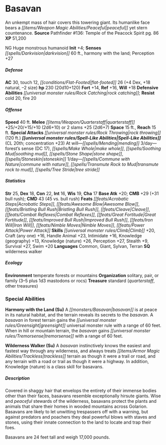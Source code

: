 ﻿---
cssclass: [monsters]
title1: Basavan
desc_short: An unkempt mass of hair covers this towering giant. Its humanlike face
  bears a peaceful yet stern countenance.
title2: Basavan
CR: 15
sources:
- name: 'Pathfinder #136: Temple of the Peacock Spirit'
  page: 86
  link: https://paizo.com/products/btpya0b5
XP: 51200
alignment: NG
size: Huge
type: monstrous humanoid
initiative:
  bonus: 4
senses:
  darkvision: 60
  harmony with the land: true
AC:
  AC: 30
  touch: 12
  flat_footed: 26
  components:
    dex: 4
    natural: 18
    size: -2
HP:
  HP: 230
  long: 20d10+120
saves:
  fort: 14
  ref: 16
  will: 18
defensive_abilities:
- rock catching
resistances:
  cold: 20
  fire: 20
speeds:
  base: 40
attacks:
  melee:
  - - text: quarterstaff +25/+20/+15/+10 (2d6+10)
      entries:
      - - damage: 2d6+10
      attack: quarterstaff
      bonus:
      - 25
      - 20
      - 15
      - 10
  - - text: 2 slams +25 (2d6+7)
      entries:
      - - damage: 2d6+7
      count: 2
      attack: slams
      bonus:
      - 25
  special:
  - rock throwing (120 ft.)
space: 15
reach: 15
spell_like_abilities:
  entries:
  - name: mending
    source: default
    freq: At will
  - name: forest's sense
    source: default
    freq: 3/day
    DC: 17
  - name: make whole
    source: default
    freq: 3/day
  - name: soothing mud
    source: default
    freq: 3/day
  - name: stone shape
    source: default
    freq: 3/day
  - name: stoneskin
    source: default
    freq: 3/day
  - name: commune with nature
    source: default
    freq: 1/day
  - name: transmute rock to mud
    source: default
    freq: 1/day
  - name: tree stride
    source: default
    freq: 1/day
  sources:
  - name: default
    CL: 20
    concentration: 23
ability_scores:
  STR: 25
  DEX: 18
  CON: 22
  INT: 16
  WIS: 19
  CHA: 17
BAB: 20
CMB: 29
CMB_other: +31 bull rush
CMD: 43
CMD_other: 45 vs. bull rush
feats:
- name: Acrobatic Steps
- name: Awesome Blow
- name: Bristling Bull Rush
- name: Cleave
- name: Combat Reflexes
- name: Great Fortitude
- name: Improved Bull Rush
- name: Iron Will
- name: Nimble Moves
- name: Power Attack
skills:
  Climb: 20
  Craft (any one): 16
  Handle Animal: 23
  Intimidate: 16
  Knowledge (geography): 13
  Knowledge (nature): 26
  Perception: 27
  Stealth: 9
  Survival: 27
  Swim: 20
languages:
- Common
- Giant
- Sylvan
- Terran
special_qualities:
- wilderness walker
ecology:
  environment: temperate forests or mountains
  organization: solitary, pair, or family (3-5 plus 1d3 mastodons or rocs)
  treasure_type: standard
  treasure:
  - quarterstaff
  - other treasures
special_abilities:
  Harmony with the Land (Su): A basavan is at peace in its natural habitat, and the
    terrain reveals its secrets to the basavan. A basavan in forest terrain gains
    the greensight universal monster rule with a range of 60 feet. When in hill or
    mountain terrain, the basavan gains tremorsense with a range of 60 feet.
  Wilderness Walker (Su): A basavan instinctively knows the easiest and fastest way
    through any wilderness, and always treats trackless terrain as though it were
    a trail or road, and any terrain with a road or trail as though it were a highway.
    In addition, Knowledge (nature) is a class skill for basavans.
desc_long: |-
  Covered in shaggy hair that envelops the entirety of their immense bodies other than their faces, basavans resemble exceptionally hirsute giants. Wise and peaceful stewards of the wilderness, basavans protect the plants and animals that share their homes in wooded mountains across Golarion. Basavans are likely to let unwitting trespassers off with a warning, but against predators and poachers they deal powerful blows with staves and stones, using their innate connection to the land to locate and trap their foes.

   Basavans are 24 feet tall and weigh 17,000 pounds.

---

# Basavan
An unkempt mass of hair covers this towering giant. Its humanlike face bears a _[[items/Weapon Magic Abilities/Peaceful|peaceful]]_ yet stern countenance.
**Source** Pathfinder #136: Temple of the Peacock Spirit pg. 86
**XP** 51,200

NG Huge monstrous humanoid
**Init** +4; **Senses** _[[spells/Darkvision|darkvision]]_ 60 ft., harmony with the land; Perception +27

##### Defense

**AC** 30, touch 12, _[[conditions/Flat-Footed|flat-footed]]_ 26 (+4 Dex, +18 natural, –2 size)
**hp** 230 (20d10+120)
**Fort** +14, **Ref** +16, **Will** +18
**Defensive Abilities** _[[universal monster rules/Rock Catching|rock catching]]_; **Resist** cold 20, fire 20

##### Offense
**Speed** 40 ft.
**Melee** _[[items/Weapon/Quarterstaff|quarterstaff]]_ +25/+20/+15/+10 (2d6+10) or 2 slams +25 (2d6+7)
**Space** 15 ft., **Reach** 15 ft.
**Special Attacks** _[[universal monster rules/Rock Throwing|rock throwing]]_ (120 ft.)
**_[[universal monster rules/Spell-Like Abilities|Spell-Like Abilities]]_** (CL 20th; concentration +23)
At will—_[[spells/Mending|mending]]_ 
3/day—forest’s sense (DC 17), _[[spells/Make Whole|make whole]]_, _[[spells/Soothing Mud|soothing mud]]_, _[[spells/Stone Shape|stone shape]]_, _[[spells/Stoneskin|stoneskin]]_ 
1/day—_[[spells/Commune with Nature|commune with nature]]_, _[[spells/Transmute Rock to Mud|transmute rock to mud]]_, _[[spells/Tree Stride|tree stride]]_

##### Statistics
**Str** 25, **Dex** 18, **Con** 22, **Int** 16, **Wis** 19, **Cha** 17
**Base Atk** +20; **CMB** +29 (+31 bull rush); **CMD** 43 (45 vs. bull rush)
**Feats** _[[feats/Acrobatic Steps|Acrobatic Steps]]_, _[[feats/Awesome Blow|Awesome Blow]]_, _[[feats/Bristling Bull Rush|Bristling Bull Rush]]_, _[[feats/Cleave|Cleave]]_, _[[feats/Combat Reflexes|Combat Reflexes]]_, _[[feats/Great Fortitude|Great Fortitude]]_, _[[feats/Improved Bull Rush|Improved Bull Rush]]_, _[[feats/Iron Will|Iron Will]]_, _[[feats/Nimble Moves|Nimble Moves]]_, _[[feats/Power Attack|Power Attack]]_
**Skills** _[[universal monster rules/Climb|Climb]]_ +20, Craft (any one) +16, Handle Animal +23, Intimidate +16, Knowledge (geography) +13, Knowledge (nature) +26, Perception +27, Stealth +9, Survival +27, Swim +20
**Languages** Common, Giant, Sylvan, Terran
**SQ** wilderness walker

##### Ecology

**Environment** temperate forests or mountains
**Organization** solitary, pair, or family (3–5 plus 1d3 mastodons or rocs)
**Treasure** standard (_quarterstaff_, other treasures)

### Special Abilities

**Harmony with the Land (Su)** A _[[monsters/Basavan|basavan]]_ is at peace in its natural habitat, and the terrain reveals its secrets to the _basavan_. A _basavan_ in forest terrain gains the _[[universal monster rules/Greensight|greensight]]_ universal monster rule with a range of 60 feet. When in hill or mountain terrain, the _basavan_ gains _[[universal monster rules/Tremorsense|tremorsense]]_ with a range of 60 feet.

**Wilderness Walker (Su)** A _basavan_ instinctively knows the easiest and fastest way through any wilderness, and always treats _[[items/Armor Magic Abilities/Trackless|trackless]]_ terrain as though it were a trail or road, and any terrain with a road or trail as though it were a highway. In addition, Knowledge (nature) is a class skill for basavans.

##### Description

Covered in shaggy hair that envelops the entirety of their immense bodies other than their faces, basavans resemble exceptionally hirsute giants. Wise and _peaceful_ stewards of the wilderness, basavans protect the plants and animals that share their homes in wooded mountains across Golarion. Basavans are likely to let unwitting trespassers off with a warning, but against predators and poachers they deal powerful blows with staves and stones, using their innate connection to the land to locate and trap their foes.

Basavans are 24 feet tall and weigh 17,000 pounds.